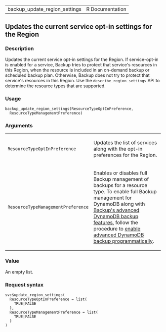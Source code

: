 <table style="width: 100%;">
<tbody>
<tr class="odd">
<td>backup_update_region_settings</td>
<td style="text-align: right;">R Documentation</td>
</tr>
</tbody>
</table>

## Updates the current service opt-in settings for the Region

### Description

Updates the current service opt-in settings for the Region. If
service-opt-in is enabled for a service, Backup tries to protect that
service's resources in this Region, when the resource is included in an
on-demand backup or scheduled backup plan. Otherwise, Backup does not
try to protect that service's resources in this Region. Use the
`describe_region_settings` API to determine the resource types that are
supported.

### Usage

    backup_update_region_settings(ResourceTypeOptInPreference,
      ResourceTypeManagementPreference)

### Arguments

<table>
<colgroup>
<col style="width: 35%" />
<col style="width: 65%" />
</colgroup>
<tbody>
<tr class="odd">
<td><code
id="backup_update_region_settings_:_ResourceTypeOptInPreference">ResourceTypeOptInPreference</code></td>
<td><p>Updates the list of services along with the opt-in preferences
for the Region.</p></td>
</tr>
<tr class="even">
<td><code
id="backup_update_region_settings_:_ResourceTypeManagementPreference">ResourceTypeManagementPreference</code></td>
<td><p>Enables or disables full Backup management of backups for a
resource type. To enable full Backup management for DynamoDB along with
<a
href="https://docs.aws.amazon.com/aws-backup/latest/devguide/advanced-ddb-backup.html">Backup's
advanced DynamoDB backup features</a>, follow the procedure to <a
href="https://docs.aws.amazon.com/aws-backup/latest/devguide/advanced-ddb-backup.html#advanced-ddb-backup-enable-cli">enable
advanced DynamoDB backup programmatically</a>.</p></td>
</tr>
</tbody>
</table>

### Value

An empty list.

### Request syntax

    svc$update_region_settings(
      ResourceTypeOptInPreference = list(
        TRUE|FALSE
      ),
      ResourceTypeManagementPreference = list(
        TRUE|FALSE
      )
    )
